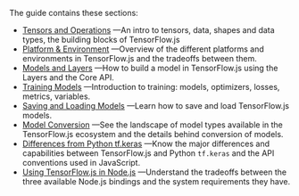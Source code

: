 The guide contains these sections:

* [Tensors and Operations](tensors_operations.md) —An intro to tensors, data, shapes
  and data types, the building blocks of TensorFlow.js
* [Platform & Environment](platform_environment.md) —Overview of the different
  platforms and environments in TensorFlow.js and the tradeoffs between them.
* [Models and Layers](models_and_layers.md) —How to build a model in
  TensorFlow.js using the Layers and the Core API.
* [Training Models](train_models.md) —Introduction to training: models,
  optimizers, losses, metrics, variables.
* [Saving and Loading Models](save_load.md) —Learn how to save and load
  TensorFlow.js models.
* [Model Conversion](conversion.md) —See the landscape of model types available
  in the TensorFlow.js ecosystem and the details behind conversion of models.
* [Differences from Python tf.keras](layers_for_keras_users.md) —Know the major
  differences and capabilities between TensorFlow.js and Python `tf.keras` and
  the API conventions used in JavaScript.
* [Using TensorFlow.js in Node.js](nodejs.md) —Understand the tradeoffs between
  the three available Node.js bindings and the system requirements they have.
